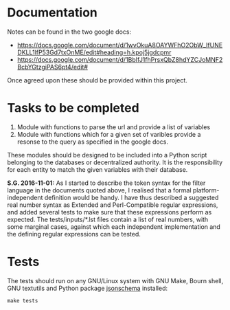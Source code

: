 Documentation
=============

Notes can be found in the two google docs:

* https://docs.google.com/document/d/1wvOkuA8OAYWFhO2ObW_IfUNEDKLL1lfP53Gd7txOnME/edit#heading=h.kpoj5jgdcpmr
* https://docs.google.com/document/d/1BbIfJ1fhPrsxQbZ8hdYZCJoMNF2BcbYGtzgiPAS6pt4/edit#

Once agreed upon these should be provided within this project.

Tasks to be completed
=====================

1. Module with functions to parse the url and provide a list of variables
2. Module with functions which for a given set of varibles provide a resonse to the query as specified in the google docs.

These modules should be designed to be included into a Python script belonging to the databases or decentralized authority. It is the responsibility for each entity to match the given variables with their database.

**S.G. 2016-11-01:**
As I started to describe the token syntax for the filter language in the documents quoted above, I realised that a formal platform-independent definition would be handy. I have thus described a suggested real number syntax as Extended and Perl-Compatible regular expressions, and added several tests to make sure that these expressions perform as expected. The tests/inputs/*.lst files contain a list of real numbers, with some marginal cases, against which each independent implementation and the defining regular expressions can be tested.

Tests
=====

The tests should run on any GNU/Linux system with GNU Make, Bourn shell, GNU textutils and Python package [jsonschema](https://python-jsonschema.readthedocs.io/en/latest/) installed:

```
make tests
```
